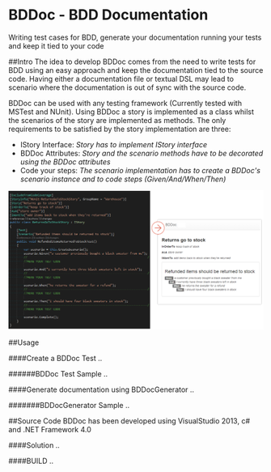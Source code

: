 # BDDoc - BDD Documentation  
Writing test cases for BDD, generate your documentation running your tests and keep it tied to your code

##Intro
The idea to develop BDDoc comes from the need to write tests for BDD using an easy approach and keep the documentation tied to the source code. 
Having either a documentation file or textual DSL may lead to scenario where the documentation is out of sync with the source code.

BDDoc can be used with any testing framework (Currently tested with MSTest and NUnit). Using BDDoc a story is implemented as a class whilst the scenarios of the story are implemented as methods. 
The only requirements to be satisfied by the story implementation are three:
* IStory Interface: *Story has to implement IStory interface*
* BDDoc Attributes: *Story and the scenario methods have to be decorated using the BDDoc attributes*
* Code your steps: *The scenario implementation has to create a BDDoc's scenario instance and to code steps (Given/And/When/Then)*

![ScreenShot](https://github.com/ngallo/BDDoc/blob/master/docs/images/BDDocImg1.png)

##Usage

####Create a BDDoc Test
..

######BDDoc Test Sample
..

####Generate documentation using BDDocGenerator
..

#######BDDocGenerator Sample
..


##Source Code
BDDoc has been developed using VisualStudio 2013, c# and .NET Framework 4.0

####Solution
..

####BUILD
..


